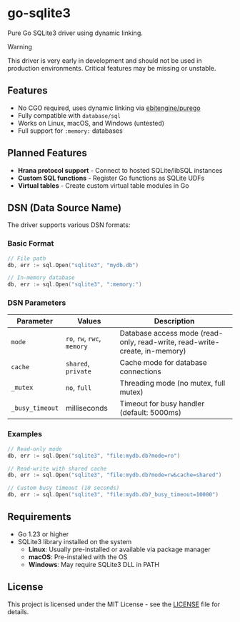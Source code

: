 # go-sqlite3

Pure Go SQLite3 driver using dynamic linking.

> [!WARNING]  
> This driver is very early in development and should not be used in production environments. Critical features may be
> missing or unstable.

## Features

- No CGO required, uses dynamic linking via [ebitengine/purego](https://github.com/ebitengine/purego)
- Fully compatible with `database/sql`
- Works on Linux, macOS, and Windows (untested)
- Full support for `:memory:` databases

## Planned Features

- **Hrana protocol support** - Connect to hosted SQLite/libSQL instances
- **Custom SQL functions** - Register Go functions as SQLite UDFs
- **Virtual tables** - Create custom virtual table modules in Go

## DSN (Data Source Name)

The driver supports various DSN formats:

### Basic Format

```go
// File path
db, err := sql.Open("sqlite3", "mydb.db")

// In-memory database
db, err := sql.Open("sqlite3", ":memory:")
```

### DSN Parameters

| Parameter       | Values                      | Description                                                                |
|-----------------|-----------------------------|----------------------------------------------------------------------------|
| `mode`          | `ro`, `rw`, `rwc`, `memory` | Database access mode (read-only, read-write, read-write-create, in-memory) |
| `cache`         | `shared`, `private`         | Cache mode for database connections                                        |
| `_mutex`        | `no`, `full`                | Threading mode (no mutex, full mutex)                                      |
| `_busy_timeout` | milliseconds                | Timeout for busy handler (default: 5000ms)                                 |

### Examples

```go
// Read-only mode
db, err := sql.Open("sqlite3", "file:mydb.db?mode=ro")

// Read-write with shared cache
db, err := sql.Open("sqlite3", "file:mydb.db?mode=rw&cache=shared")

// Custom busy timeout (10 seconds)
db, err := sql.Open("sqlite3", "file:mydb.db?_busy_timeout=10000")
```

## Requirements

- Go 1.23 or higher
- SQLite3 library installed on the system
    - **Linux**: Usually pre-installed or available via package manager
    - **macOS**: Pre-installed with the OS
    - **Windows**: May require SQLite3 DLL in PATH

## License

This project is licensed under the MIT License - see the [LICENSE](LICENSE) file for details.